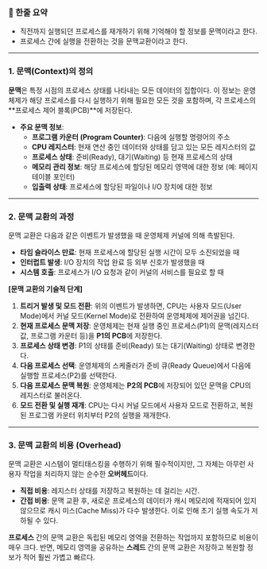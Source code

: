 ### 📌 한줄 요약

- 직전까지 실행되던 프로세스를 재개하기 위해 기억해야 할 정보를 문맥이라고 한다.
- 프로세스 간에 실행을 전환하는 것을 문맥교환이라고 한다.

---

### **1. 문맥(Context)의 정의**

**문맥**은 특정 시점의 프로세스 상태를 나타내는 모든 데이터의 집합이다. 이 정보는 운영체제가 해당 프로세스를 다시 실행하기 위해 필요한 모든 것을 포함하며, 각 프로세스의 **프로세스 제어 블록(PCB)**에 저장된다.

* **주요 문맥 정보**:
    * **프로그램 카운터 (Program Counter)**: 다음에 실행할 명령어의 주소
    * **CPU 레지스터**: 현재 연산 중인 데이터와 상태를 담고 있는 모든 레지스터의 값
    * **프로세스 상태**: 준비(Ready), 대기(Waiting) 등 현재 프로세스의 상태
    * **메모리 관리 정보**: 해당 프로세스에 할당된 메모리 영역에 대한 정보 (예: 페이지 테이블 포인터)
    * **입출력 상태**: 프로세스에 할당된 파일이나 I/O 장치에 대한 정보

---

### **2. 문맥 교환의 과정**

문맥 교환은 다음과 같은 이벤트가 발생했을 때 운영체제 커널에 의해 촉발된다.
* **타임 슬라이스 만료**: 현재 프로세스에 할당된 실행 시간이 모두 소진되었을 때
* **인터럽트 발생**: I/O 장치의 작업 완료 등 외부 신호가 발생했을 때
* **시스템 호출**: 프로세스가 I/O 요청과 같이 커널의 서비스를 필요로 할 때

**[문맥 교환의 기술적 단계]**

1.  **트리거 발생 및 모드 전환**: 위의 이벤트가 발생하면, CPU는 사용자 모드(User Mode)에서 커널 모드(Kernel Mode)로 전환하여 운영체제에 제어권을 넘긴다.
2.  **현재 프로세스 문맥 저장**: 운영체제는 현재 실행 중인 프로세스(P1)의 문맥(레지스터 값, 프로그램 카운터 등)을 **P1의 PCB**에 저장한다.
3.  **프로세스 상태 변경**: P1의 상태를 준비(Ready) 또는 대기(Waiting) 상태로 변경한다.
4.  **다음 프로세스 선택**: 운영체제의 스케줄러가 준비 큐(Ready Queue)에서 다음에 실행할 프로세스(P2)를 선택한다.
5.  **다음 프로세스 문맥 복원**: 운영체제는 **P2의 PCB**에 저장되어 있던 문맥을 CPU의 레지스터로 불러온다.
6.  **모드 전환 및 실행 재개**: CPU는 다시 커널 모드에서 사용자 모드로 전환하고, 복원된 프로그램 카운터 위치부터 P2의 실행을 재개한다.

---

### **3. 문맥 교환의 비용 (Overhead)**

문맥 교환은 시스템이 멀티태스킹을 수행하기 위해 필수적이지만, 그 자체는 아무런 사용자 작업을 처리하지 않는 순수한 **오버헤드**이다.

* **직접 비용**: 레지스터 상태를 저장하고 복원하는 데 걸리는 시간.
* **간접 비용**: 문맥 교환 후, 새로운 프로세스의 데이터가 캐시 메모리에 적재되어 있지 않으므로 캐시 미스(Cache Miss)가 다수 발생한다. 이로 인해 초기 실행 속도가 저하될 수 있다.

**프로세스** 간의 문맥 교환은 독립된 메모리 영역을 전환하는 작업까지 포함하므로 비용이 매우 크다. 반면, 메모리 영역을 공유하는 **스레드** 간의 문맥 교환은 저장하고 복원할 정보가 적어 훨씬 가볍고 빠르다.